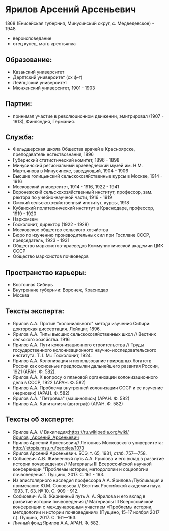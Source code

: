 # Ярилов Арсений Арсеньевич
1868 (Енисейская губерния, Минусинский округ, с. Медведевское) - 1948

* вероисповедание
* отец купец, мать крестьянка

## Образование:
* Казанский университет
* Дерптский университет (сх ф-т)
* Лейпцгский университет
* Мюнхенский университет, 1901 - 1903
## Партии:
* принимал участие в революционном движении, эмигрировал (1907 - 1913), Финляндия, Германия. 
## Служба:
* Фельдшерская школа Общества врачей в Красноярске, преподаватель естествознания, 1896
* Губернский статистический комитет, 1896 - 1898
* Минусинский региональный краеведческий музей им. Н.М. Мартьянова в Минусинске, заведующий, 1904 - 1906
* Высшие голицынский сельскохозяйственные курсы в Москве, 1914 - 1916
* Московский университет, 1914 - 1916, 1922 - 1941 
* Воронежский сельскохозяйственный институт, профессор, зам. ректора по учебно-научной части, 1916 - 1919
* Омский сельскохозяйственный институт, курсы, 1918
* Кубанский политехнический институт в Краснодаре, профессор, 1919 - 1920
* Наркомзем
* Госколонит, директор (1922 - 1928)
* Московское общество сельского хозяйства
* Бюро по изучению производительных сил при Госплане СССР, председатель, 1923 - 1931
* Общество марксистов-краеведов Коммунистической академии ЦИК СССР
* Общество марксистов почвоведов

## Пространство карьеры:
* Восточная Сибирь
* Внутренние губернии: Воронеж, Краснодар
* Москва 
## Тексты эксперта:
* Ярилов А.А. Против "колониального" метода изучения Сибири: докторская диссертация. Лейпциг, 1896.
* Ярилов А.А. Типы высших сельскохозяйственных школ // Вестник сельского хозяйства. 1916
* Ярилов А.А. Пути колонизационного строительства // Труды государственного колонизационного научно-исследовательского института. Т. I. М.: Госколонит, 1924. 
* Ярилов А.А. Колонизация и использование природных богатств России как основные предпосылки дальнейшего развития России, 1921 (АРАН. Ф. 582).
* Ярилов А.А. К вопросу о плановой организации колонизационного дела в СССР, 1922 (АРАН. Ф. 582)
* Ярилов А.А. Проблема внутренней колонизации СССР и ее изучение (черновик) (АРАН. Ф. 582)
* Ярилов А.А. "Петровка" (машинопись) (АРАН. Ф. 582)
* Ярилов А.А. Капитализм (автограф) (АРАН. Ф. 582)
## Тексты об эксперте:
* Ярилов А.А. // Википедия:https://ru.wikipedia.org/wiki/Ярилов,_Арсений_Арсеньевич
* Ярилов Арсений Арсеньевич// Летопись Московского университета: http://letopis.msu.ru/peoples/1073 
* Ярилов Арсений Арсеньевич. БСЭ, т. 65, 1931, стлб. 757—758.
* Собисевич А.В. Жизненный путь А.А. Ярилова и его вклад в развитие истории почвоведения // Материалы III Всероссийской научной конференции "Проблемы истории, методологии и социологии почвоведения". Пущино, 2017. С. 161 - 163.  
* Из эпистолярного наследия профессора А.А. Ярилова /Публикация и примечание Ю.М. Соловьева // Вестник Российской академии наук. 1993. Т. 63. № 10. С. 909 - 912.
* Собисевич А. В. Жизненный путь А. А. Ярилова и его вклад в развитие истории почвоведения // Материалы III Всероссийской конференции с международным участием «Проблемы истории, методологии и истории почвоведения» (Пущино, 15-17 ноября 2017 г.). Пущино, 2017. С. 161—163.
* Личный фонд Ярилов А.А. АРАН. Ф. 582.  
